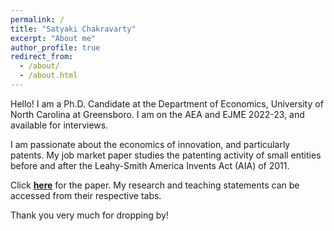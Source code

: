 ```yaml
---
permalink: /
title: "Satyaki Chakravarty"
excerpt: "About me"
author_profile: true
redirect_from: 
  - /about/
  - /about.html
---
```


Hello! I am a Ph.D. Candidate at the Department of Economics, University of North Carolina at Greensboro. I am on the AEA and EJME 2022-23, and available for interviews.

I am passionate about the economics of innovation, and particularly patents. My job market paper studies the patenting activity of small entities before and after the Leahy-Smith America Invents Act (AIA) of 2011.

Click [**here**](https://satyaki4.github.io/files/JMP_satyaki.pdf) for the paper.
My research and teaching statements can be accessed from their respective tabs.

Thank you very much for dropping by!